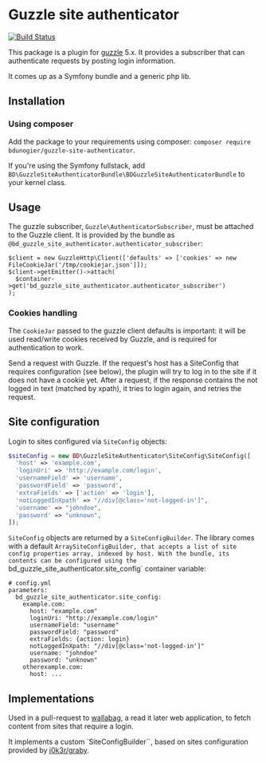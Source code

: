 # Guzzle site authenticator

[![Build Status](https://travis-ci.org/bdunogier/guzzle-site-authenticator.svg)](https://travis-ci.org/bdunogier/guzzle-site-authenticator)

This package is a plugin for [guzzle](http://packagist.org/packages/guzzlehttp/guzzle) 5.x. It provides a subscriber
that can authenticate requests by posting login information.

It comes up as a Symfony bundle and a generic php lib.

## Installation

### Using composer
Add the package to your requirements using composer: `composer require bdunogier/guzzle-site-authenticator`.

If you're using the Symfony fullstack, add `BD\GuzzleSiteAuthenticatorBundle\BDGuzzleSiteAuthenticatorBundle` to your
kernel class.

## Usage
The guzzle subscriber, `Guzzle\AuthenticatorSubscriber`, must be attached to the Guzzle client. It is provided by the
bundle as `@bd_guzzle_site_authenticator.authenticator_subscriber`:

```
$client = new GuzzleHttp\Client(['defaults' => ['cookies' => new FileCookieJar('/tmp/cookiejar.json']]);
$client->getEmitter()->attach(
  $container->get('bd_guzzle_site_authenticator.authenticator_subscriber')
);
```

### Cookies handling
The `CookieJar` passed to the guzzle client defaults is important: it will be used read/write cookies received by Guzzle,
and is required for authentication to work.

Send a request with Guzzle. If the request's host has a SiteConfig that requires configuration (see below), the plugin
will try to log in to the site if it does not have a cookie yet. After a request, if the response contains the not logged
in text (matched by xpath), it tries to login again, and retries the request.

## Site configuration
Login to sites configured via `SiteConfig` objects:
```php
$siteConfig = new BD\GuzzleSiteAuthenticator\SiteConfig\SiteConfig([
  'host' => 'example.com',
  'loginUri' => 'http://example.com/login',
  'usernameField' => 'username',
  'passwordField' => 'password',
  'extraFields' => ['action' => 'login'],
  'notLoggedInXpath' => "//div[@class='not-logged-in']",
  'username' => "johndoe",
  'password' => "unknown",
]);
```

`SiteConfig` objects are returned by a `SiteConfigBuilder`. The library comes with a default `ArraySiteConfigBuilder,
that accepts a list of site config properties array, indexed by host. With the bundle, its contents can be configured
using the `bd_guzzle_site_authenticator.site_config` container variable:

```
# config.yml
parameters:
  bd_guzzle_site_authenticator.site_config:
    example.com:
      host: "example.com"
      loginUri: "http://example.com/login"
      usernameField: "username"
      passwordField: "password"
      extraFields: {action: login}
      notLoggedInXpath: "//div[@class='not-logged-in']"
      username: "johndoe"
      password: "unknown"
    otherexample.com:
      host: ...
```

## Implementations
Used in a pull-request to [wallabag](http://github.com/wallabag/wallabag), a read it later web application, to fetch
content from sites that require a login.

It implements a custom `SiteConfigBuilder``, based on sites configuration provided by [j0k3r/graby](http://github.com/j0k3r/graby).

